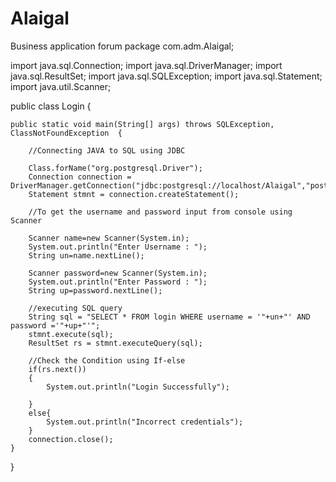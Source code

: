 # Alaigal
Business application forum
package com.adm.Alaigal;

import java.sql.Connection;
import java.sql.DriverManager;
import java.sql.ResultSet;
import java.sql.SQLException;
import java.sql.Statement;
import java.util.Scanner;

public class Login {

	public static void main(String[] args) throws SQLException, ClassNotFoundException  {

		//Connecting JAVA to SQL using JDBC 
		
		Class.forName("org.postgresql.Driver");
		Connection connection = DriverManager.getConnection("jdbc:postgresql://localhost/Alaigal","postgres","Read@123");
		Statement stmnt = connection.createStatement();

		//To get the username and password input from console using Scanner
		
		Scanner name=new Scanner(System.in);
		System.out.println("Enter Username : ");
		String un=name.nextLine();

		Scanner password=new Scanner(System.in);
		System.out.println("Enter Password : ");
		String up=password.nextLine();

		//executing SQL query 
		String sql = "SELECT * FROM login WHERE username = '"+un+"' AND password ='"+up+"'";
		stmnt.execute(sql);
		ResultSet rs = stmnt.executeQuery(sql);

		//Check the Condition using If-else
		if(rs.next())
		{
			System.out.println("Login Successfully");

		}
		else{
			System.out.println("Incorrect credentials");
		}
		connection.close();
	}
}

